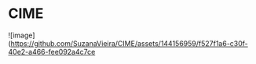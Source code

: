 # CIME
![image](https://github.com/SuzanaVieira/CIME/assets/144156959/f527f1a6-c30f-40e2-a466-fee092a4c7ce


